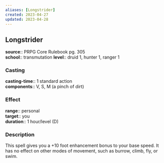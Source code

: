 ```yaml
---
aliases: [Longstrider]
created: 2023-04-27
updated: 2023-04-28
---
```


## Longstrider

**source**:: PRPG Core Rulebook pg. 305  
**school**:: transmutation
**level**:: druid 1, hunter 1, ranger 1

### Casting

**casting-time**:: 1 standard action  
**components**:: V, S, M (a pinch of dirt)

### Effect

**range**:: personal  
**target**:: you  
**duration**:: 1 hour/level (D)

### Description

This spell gives you a +10 foot enhancement bonus to your base speed. It has no effect on other modes of movement, such as burrow, climb, fly, or swim.
